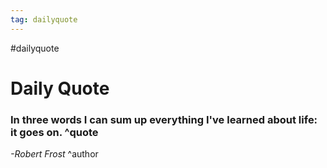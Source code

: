 ```yaml
---
tag: dailyquote
---
```


#dailyquote

# Daily Quote

### In three words I can sum up everything I've learned about life: it goes on. ^quote
*-Robert Frost* ^author
